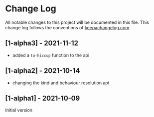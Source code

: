 # Change Log
All notable changes to this project will be documented in this file. This change log follows the conventions of [keepachangelog.com](http://keepachangelog.com/).

## [1-alpha3] - 2021-11-12
- added a `to-hiccup` function to the api

## [1-alpha2] - 2021-10-14
- changing the kind and behaviour resolution api

## [1-alpha1] - 2021-10-09
Initial version
